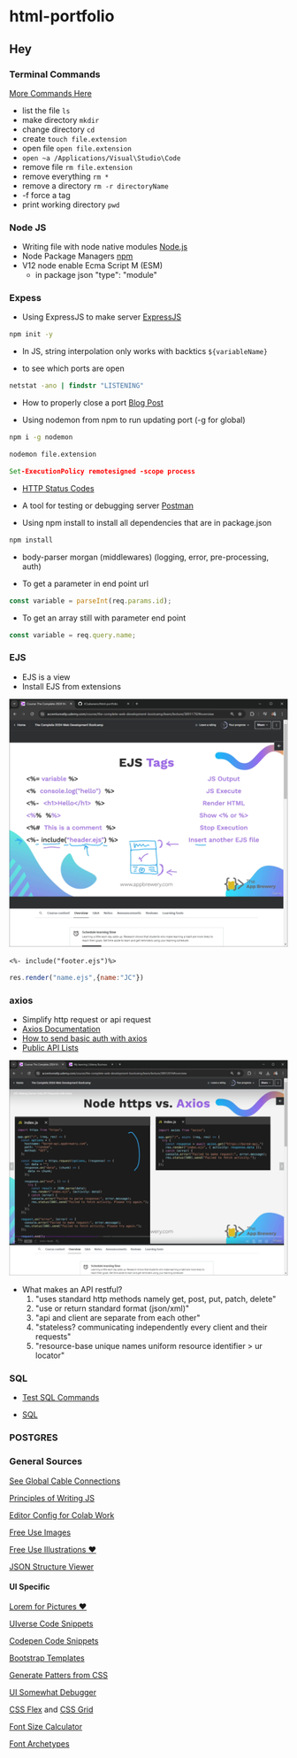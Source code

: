 # html-portfolio

## Hey

### Terminal Commands

[More Commands Here]("https://gist.github.com/bradtraversy/cc180de0edee05075a6139e42d5f28ce")

- list the file ```ls```
- make directory ```mkdir```
- change directory ```cd```
- create ```touch file.extension```
- open file ```open file.extension```
- ```open ~a /Applications/Visual\Studio\Code```
- remove file ```rm file.extension```
- remove everything ```rm *```
- remove a directory ```rm -r directoryName```
- -f force a tag
- print working directory ```pwd```

### Node JS

- Writing file with node native modules [Node.js](https://nodejs.org/en/learn/manipulating-files/writing-files-with-nodejs)
- Node Package Managers [npm](https://www.npmjs.com/)
- V12 node enable Ecma Script M (ESM)
  - in package json "type": "module"

### Expess

- Using ExpressJS to make server [ExpressJS](https://expressjs.com/)

```cmd
npm init -y
```

- In JS, string interpolation only works with backtics `${variableName}`

- to see which ports are open

```cmd
netstat -ano | findstr "LISTENING"
```

- How to properly close a port [Blog Post](https://dev.to/sylwiavargas/how-to-properly-close-a-port-2p36)

- Using nodemon from npm to run updating port (-g for global)

```cmd
npm i -g nodemon
```

```cmd
nodemon file.extension
```

```cmd
Set-ExecutionPolicy remotesigned -scope process
```

- [HTTP Status Codes](https://developer.mozilla.org/en-US/docs/Web/HTTP/Status)

- A tool for testing or debugging server [Postman](https://www.postman.com/downloads/)

- Using npm install to install all dependencies that are in package.json

```cmd
npm install
```

- body-parser morgan (middlewares) (logging, error, pre-processing, auth)

- To get a parameter in end point url

```js
const variable = parseInt(req.params.id);
```

- To get an array still with parameter end point

```js
const variable = req.query.name;
```

### EJS

- EJS is a view
- Install EJS from extensions

![EJS](images/ssejs.png)

```ejs
<%- include("footer.ejs")%>
```

```js
res.render("name.ejs",{name:"JC"})
```

### axios

- Simplify http request or api request
- [Axios Documentation](https://axios-http.com/docs/example)
- [How to send basic auth with axios](https://stackoverflow.com/questions/44072750/how-to-send-basic-auth-with-axios)
- [Public API Lists](https://github.com/public-api-lists/public-api-lists)

![Axios](images/ssaxios.png)

- What makes an API restful?
  1. "uses standard http methods namely get, post, put, patch, delete"
  2. "use or return standard format (json/xml)"
  3. "api and client are separate from each other"
  4. "stateless? communicating independently every client and their requests"
  5. "resource-base unique names uniform resource identifier > ur locator"

### SQL

- [Test SQL Commands](https://sqliteonline.com/)

- [SQL](https://www.w3schools.com/sql/default.asp)

### POSTGRES

### General Sources

[See Global Cable Connections](https://www.submarinecablemap.com/)

[Principles of Writing JS](https://github.com/rwaldron/idiomatic.js)

[Editor Config for Colab Work](https://editorconfig.org/)

[Free Use Images](https://unsplash.com/)

[Free Use Illustrations ❤️](https://undraw.co/)

[JSON Structure Viewer](https://jsonviewer.stack.hu/)

#### UI Specific

[Lorem for Pictures ❤️](https://picsum.photos/)

[UIverse Code Snippets](https://uiverse.io/)

[Codepen Code Snippets](https://codepen.io/)

[Bootstrap Templates](https://mdbootstrap.com/)

[Generate Patters from CSS](https://pattern.monster/)

[UI Somewhat Debugger](https://chromewebstore.google.com/detail/pesticide-for-chrome/bakpbgckdnepkmkeaiomhmfcnejndkbi?pli=1&authuser=0)

[CSS Flex](https://css-tricks.com/snippets/css/a-guide-to-flexbox/) and [CSS Grid](https://css-tricks.com/snippets/css/complete-guide-grid/)

[Font Size Calculator](https://typescale.com/)

[Font Archetypes](https://archetypeapp.com/#)

